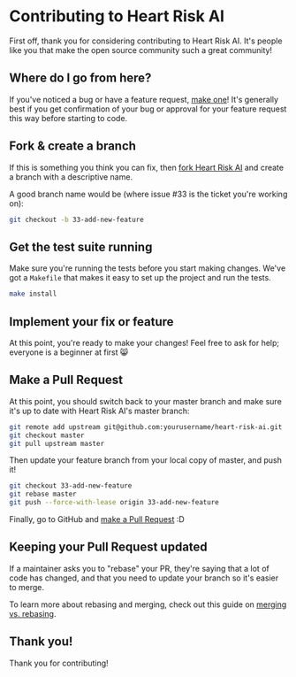 # Contributing to Heart Risk AI

First off, thank you for considering contributing to Heart Risk AI. It's people like you that make the open source community such a great community!

## Where do I go from here?

If you've noticed a bug or have a feature request, [make one](https://github.com/JuanInfante122/heart-risk-model.git/issues/new)! It's generally best if you get confirmation of your bug or approval for your feature request this way before starting to code.

## Fork & create a branch

If this is something you think you can fix, then [fork Heart Risk AI](https://github.com/JuanInfante122/heart-risk-model.git/fork) and create a branch with a descriptive name.

A good branch name would be (where issue #33 is the ticket you're working on):

```bash
git checkout -b 33-add-new-feature
```

## Get the test suite running

Make sure you're running the tests before you start making changes. We've got a `Makefile` that makes it easy to set up the project and run the tests.

```bash
make install
```

## Implement your fix or feature

At this point, you're ready to make your changes! Feel free to ask for help; everyone is a beginner at first :smile_cat:

## Make a Pull Request

At this point, you should switch back to your master branch and make sure it's up to date with Heart Risk AI's master branch:

```bash
git remote add upstream git@github.com:yourusername/heart-risk-ai.git
git checkout master
git pull upstream master
```

Then update your feature branch from your local copy of master, and push it!

```bash
git checkout 33-add-new-feature
git rebase master
git push --force-with-lease origin 33-add-new-feature
```

Finally, go to GitHub and [make a Pull Request](https://github.com/JuanInfante122/heart-risk-model.git/compare) :D

## Keeping your Pull Request updated

If a maintainer asks you to "rebase" your PR, they're saying that a lot of code has changed, and that you need to update your branch so it's easier to merge.

To learn more about rebasing and merging, check out this guide on [merging vs. rebasing](https://www.atlassian.com/git/tutorials/merging-vs-rebasing).

## Thank you!

Thank you for contributing!
